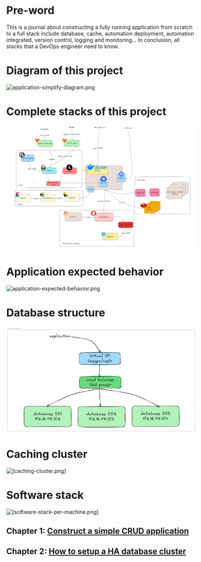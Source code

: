 # Pre-word
This is a journal about constructing a fully running application from scratch to a full stack include database, cache, automation deployment, automation integrated, version control, logging and monitoring... In conclusion, all stacks that a DevOps engineer need to know.
# Diagram of this project
![application-simplify-diagram.png](../Figures/application-simplify-diagram.png)
# Complete stacks of this project
![Complete-of-this-project](../Figures/tech-stack.jpg)
# Application expected behavior
![application-expected-behavior.png](../Figures/application-behavior.png)

# Database structure
![[database-structure.png]](../Figures/database-structure.png)

# Caching cluster
![[caching-cluster.png]](../Figures/caching-cluster.png)

# Software stack
![[software-stack-per-machine.png]](../Figures/software-stack-per-machine.png)

## Chapter 1: [Construct a simple CRUD application](./Construct%20a%20simple%20CRUD%20application%20from%20scratch.md)
## Chapter 2: [How to setup a HA database cluster](./How%20to%20setup%20a%20HA%20database%20cluster.md)